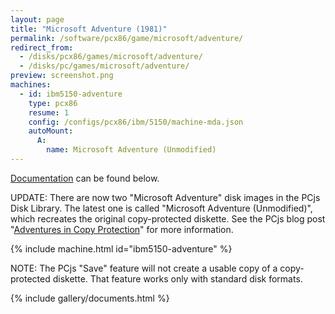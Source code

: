 ```yaml
---
layout: page
title: "Microsoft Adventure (1981)"
permalink: /software/pcx86/game/microsoft/adventure/
redirect_from:
  - /disks/pcx86/games/microsoft/adventure/
  - /disks/pc/games/microsoft/adventure/
preview: screenshot.png
machines:
  - id: ibm5150-adventure
    type: pcx86
    resume: 1
    config: /configs/pcx86/ibm/5150/machine-mda.json
    autoMount:
      A:
        name: Microsoft Adventure (Unmodified)
---
```


[Documentation](#documents) can be found below.

UPDATE: There are now two "Microsoft Adventure" disk images in the PCjs Disk Library.  The latest one is called
"Microsoft Adventure (Unmodified)", which recreates the original copy-protected diskette.  See the PCjs blog post
"[Adventures in Copy Protection](/blog/2019/06/13/)" for more information.

{% include machine.html id="ibm5150-adventure" %}

NOTE: The PCjs "Save" feature will not create a usable copy of a copy-protected diskette.  That feature
works only with standard disk formats.

{% include gallery/documents.html %}
